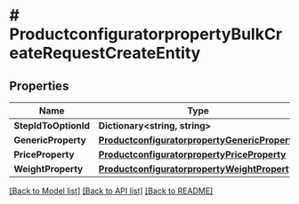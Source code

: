 # # ProductconfiguratorpropertyBulkCreateRequestCreateEntity


## Properties 


Name | Type | Description | Notes
------------ | ------------- | ------------- | -------------
**StepIdToOptionId**| **Dictionary<string, string>** |   | [optional]
**GenericProperty**| [**ProductconfiguratorpropertyGenericProperty**](ProductconfiguratorpropertyGenericProperty.md) |   | [optional]
**PriceProperty**| [**ProductconfiguratorpropertyPriceProperty**](ProductconfiguratorpropertyPriceProperty.md) |   | [optional]
**WeightProperty**| [**ProductconfiguratorpropertyWeightProperty**](ProductconfiguratorpropertyWeightProperty.md) |   | [optional]


[[Back to Model list]](../../README.md#models) [[Back to API list]](../../README.md#endpoints) [[Back to README]](../../README.md)

